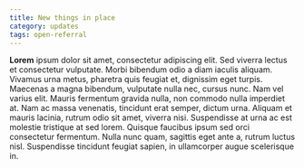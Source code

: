 ```yaml
---
title: New things in place
category: updates
tags: open-referral
---
```

**Lorem** ipsum dolor sit amet, consectetur adipiscing elit. Sed viverra lectus et consectetur vulputate. Morbi bibendum odio a diam iaculis aliquam. Vivamus urna metus, pharetra quis feugiat et, dignissim eget turpis. Maecenas a magna bibendum, vulputate nulla nec, cursus nunc. Nam vel varius elit. Mauris fermentum gravida nulla, non commodo nulla imperdiet at. Nam ac massa venenatis, tincidunt erat semper, dictum urna. Aliquam et mauris lacinia, rutrum odio sit amet, viverra nisi. Suspendisse at urna ac est molestie tristique at sed lorem. Quisque faucibus ipsum sed orci consectetur fermentum. Nulla nunc quam, sagittis eget ante a, rutrum luctus nisl. Suspendisse tincidunt feugiat sapien, in ullamcorper augue scelerisque in.